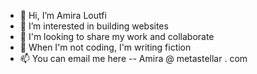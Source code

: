 - 👋 Hi, I’m Amira Loutfi
- 👀 I’m interested in building websites
- 🌱 I'm looking to share my work and collaborate 
- 💞️ When I'm not coding, I'm writing fiction
- 📫 You can email me here -- Amira @ metastellar . com

<!---
Amira50/Amira50 is a ✨ special ✨ repository because its `README.md` (this file) appears on your GitHub profile.
You can click the Preview link to take a look at your changes.
--->
